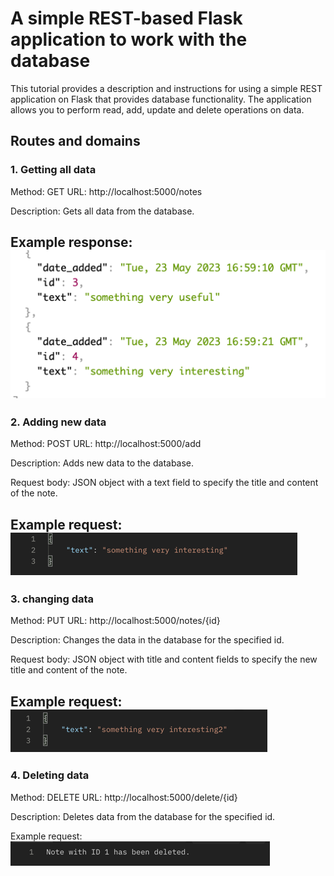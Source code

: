 # A simple REST-based Flask application to work with the database

This tutorial provides a description and instructions for using a simple REST application on Flask that provides database functionality. The application allows you to perform read, add, update and delete operations on data.

## Routes and domains
### 1. Getting all data
Method: GET
URL: http://localhost:5000/notes

Description: Gets all data from the database.

Example response:
![img.png](static/img.png)
---
### 2. Adding new data
Method: POST
URL: http://localhost:5000/add

Description: Adds new data to the database.

Request body: JSON object with a text field to specify the title and content of the note.

Example request:
![img_2.png](static/img_2.png)
---
### 3. changing data
Method: PUT
URL: http://localhost:5000/notes/{id}

Description: Changes the data in the database for the specified id.

Request body: JSON object with title and content fields to specify the new title and content of the note.

Example request:
![img_3.png](static/img_3.png)
---
### 4. Deleting data
Method: DELETE
URL: http://localhost:5000/delete/{id}

Description: Deletes data from the database for the specified id.

Example request:
![img_5.png](static/img_5.png)